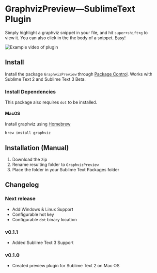 # GraphvizPreview—SublimeText Plugin

Simply highlight a graphviz snippet in your file, and hit `super+shift+g` to view it.  You can also click in the the body of a snippet.  Easy!

![Example video of plugin](https://packagecontrol.io/readmes/img/376d256c225f965ec94ee25c42e66c60a98a55a7.gif)

## Install

Install the package `GraphvizPreview` through [Package Control](https://packagecontrol.io/packages/GraphvizPreview).  Works with Sublime Text 2 and Sublime Text 3 Beta.

### Install Dependencies

This package also requires `dot` to be installed.

#### MacOS

Install graphviz using [Homebrew](http://brew.sh/)

```
brew install graphviz
```

## Installation (Manual)

1. Download the zip
2. Rename resulting folder to `GraphvizPreview`
3. Place the folder in your Sublime Text Packages folder

## Changelog

### Next release

* Add Windows & Linux Support
* Configurable hot key
* Configurable `dot` binary location

### v0.1.1

* Added Sublime Text 3 Support

### v0.1.0

* Created preview plugin for Sublime Text 2 on Mac OS
